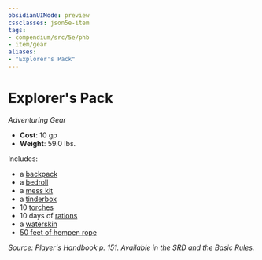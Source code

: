 ```yaml
---
obsidianUIMode: preview
cssclasses: json5e-item
tags:
- compendium/src/5e/phb
- item/gear
aliases: 
- "Explorer's Pack"
---
```

# Explorer's Pack
*Adventuring Gear*  

- **Cost**: 10 gp
- **Weight**: 59.0 lbs.

Includes:

- a [backpack](/Systems/5e/items/backpack.md)  
- a [bedroll](/Systems/5e/items/bedroll.md)  
- a [mess kit](/Systems/5e/items/mess-kit.md)  
- a [tinderbox](/Systems/5e/items/tinderbox.md)  
- 10 [torches](/Systems/5e/items/torch.md)  
- 10 days of [rations](/Systems/5e/items/rations-1-day.md)  
- a [waterskin](/Systems/5e/items/waterskin.md)  
- [50 feet of hempen rope](/Systems/5e/items/hempen-rope-50-feet.md)  

*Source: Player's Handbook p. 151. Available in the SRD and the Basic Rules.*